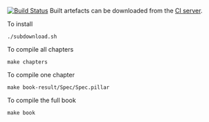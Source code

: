 [![Build Status](https://ci.inria.fr/pharo-contribution/buildStatus/icon?job=BuildingUIWithSpec)](https://ci.inria.fr/pharo-contribution/view/Books/job/BuildingUIWithSpec/) Built artefacts can be downloaded from the [CI server](https://ci.inria.fr/pharo-contribution/view/Books/job/BuildingUIWithSpec/lastSuccessfulBuild/artifact/book-result/).

To install

`./subdownload.sh`

 To compile all chapters

`make chapters`

 To compile one chapter

`make book-result/Spec/Spec.pillar`

 To compile the full book

`make book`
